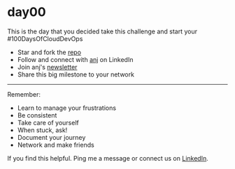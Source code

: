 # day00

This is the day that you decided take this challenge and start your #100DaysOfCloudDevOps

- Star and fork the [repo](https://github.com/agcdtmr/100DaysOfCloudDevOps)
- Follow and connect with [anj](https://www.linkedin.com/in/anjcalleja/) on LinkedIn
- Join anj's [newsletter](https://anj.hashnode.dev/)
- Share this big milestone to your network

---

Remember:

- Learn to manage your frustrations
- Be consistent
- Take care of yourself
- When stuck, ask!
- Document your journey
- Network and make friends

If you find this helpful. Ping me a message or connect us on [LinkedIn](https://www.linkedin.com/in/anjcalleja/).
